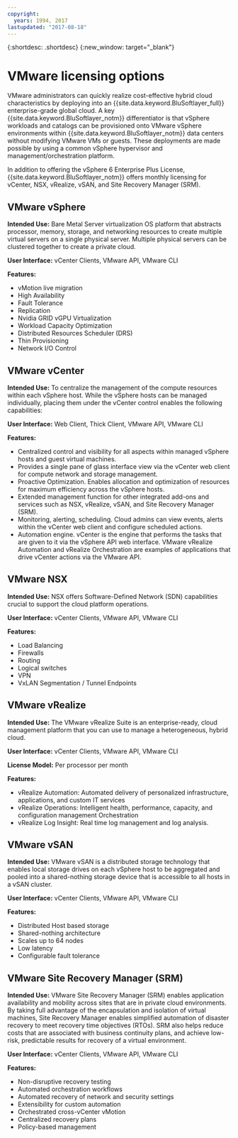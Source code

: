 ```yaml
---
copyright:
  years: 1994, 2017
lastupdated: "2017-08-18"
---
```


{:shortdesc: .shortdesc}
{:new_window: target="_blank"}

# VMware licensing options 

VMware administrators can quickly realize cost-effective hybrid cloud characteristics by deploying into an {{site.data.keyword.BluSoftlayer_full}} enterprise-grade global cloud. A key {{site.data.keyword.BluSoftlayer_notm}} differentiator is that vSphere workloads and catalogs can be provisioned onto VMware vSphere environments within {{site.data.keyword.BluSoftlayer_notm}} data centers without modifying VMware VMs or guests. These deployments are made possible by using a common vSphere hypervisor and management/orchestration platform.

In addition to offering the vSphere 6 Enterprise Plus License, {{site.data.keyword.BluSoftlayer_notm}} offers monthly licensing for vCenter, NSX, vRealize, vSAN, and Site Recovery Manager (SRM).

## VMware vSphere

**Intended Use:** Bare Metal Server virtualization OS platform that abstracts processor, memory, storage, and networking resources to create multiple virtual servers on a single physical server. Multiple physical servers can be clustered together to create a private cloud.

**User Interface:** vCenter Clients, VMware API, VMware CLI

**Features:**
* vMotion live migration
* High Availability
* Fault Tolerance
* Replication
* Nvidia GRID vGPU Virtualization
* Workload Capacity Optimization
* Distributed Resources Scheduler (DRS)
* Thin Provisioning
* Network I/O Control

## VMware vCenter

**Intended Use:** To centralize the management of the compute resources within each vSphere host. While the vSphere hosts can be managed individually, placing them under the vCenter control enables the following capabilities:

**User Interface:** Web Client, Thick Client, VMware API, VMware CLI

**Features:**
* Centralized control and visibility for all aspects within managed vSphere hosts and guest virtual machines.
* Provides a single pane of glass interface view via the vCenter web client for compute network and storage management.
* Proactive Optimization. Enables allocation and optimization of resources for maximum efficiency across the vSphere hosts.
* Extended management function for other integrated add-ons and services such as NSX, vRealize, vSAN, and Site Recovery Manager (SRM).
* Monitoring, alerting, scheduling. Cloud admins can view events, alerts within the vCenter web client and configure scheduled actions.
* Automation engine. vCenter is the engine that performs the tasks that are given to it via the vSphere API web interface. VMware vRealize Automation and vRealize Orchestration are examples of applications that drive vCenter actions via the VMware API.

## VMware NSX

**Intended Use:** NSX offers Software-Defined Network (SDN) capabilities crucial to support the cloud platform operations.

**User Interface:** vCenter Clients, VMware API, VMware CLI

**Features:**
* Load Balancing
* Firewalls
* Routing
* Logical switches
* VPN
* VxLAN Segmentation / Tunnel Endpoints

## VMware vRealize

**Intended Use:** The VMware vRealize Suite is an enterprise-ready, cloud management platform that you can use to manage a heterogeneous, hybrid cloud.

**User Interface:** vCenter Clients, VMware API, VMware CLI

**License Model:** Per processor per month

**Features:**
* vRealize Automation: Automated delivery of personalized infrastructure, applications, and custom IT services
* vRealize Operations: Intelligent health, performance, capacity, and configuration management Orchestration
* vRealize Log Insight: Real time log management and log analysis.

## VMware vSAN

**Intended Use:** VMware vSAN is a distributed storage technology that enables local storage drives on each vSphere host to be aggregated and pooled into a shared-nothing storage device that is accessible to all hosts in a vSAN cluster.

**User Interface:** vCenter Clients, VMware API, VMware CLI

**Features:**
* Distributed Host based storage
* Shared-nothing architecture
* Scales up to 64 nodes
* Low latency
* Configurable fault tolerance

## VMware Site Recovery Manager (SRM)

**Intended Use:** VMware Site Recovery Manager (SRM) enables application availability and mobility across sites that are in private cloud environments. By taking full advantage of the encapsulation and isolation of virtual machines, Site Recovery Manager enables simplified automation of disaster recovery to meet recovery time objectives (RTOs). SRM also helps reduce costs that are associated with business continuity plans, and achieve low-risk, predictable results for recovery of a virtual environment.

**User Interface:** vCenter Clients, VMware API, VMware CLI

**Features:**
* Non-disruptive recovery testing
* Automated orchestration workflows
* Automated recovery of network and security settings
* Extensibility for custom automation
* Orchestrated cross-vCenter vMotion
* Centralized recovery plans
* Policy-based management
